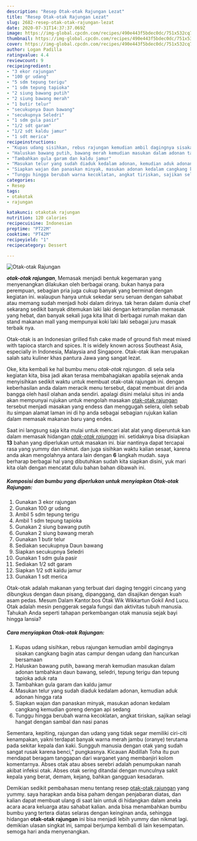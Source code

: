 ```yaml
---
description: "Resep Otak-otak Rajungan Lezat"
title: "Resep Otak-otak Rajungan Lezat"
slug: 2682-resep-otak-otak-rajungan-lezat
date: 2020-07-31T14:37:37.069Z
image: https://img-global.cpcdn.com/recipes/490e443f5bdec0dc/751x532cq70/otak-otak-rajungan-foto-resep-utama.jpg
thumbnail: https://img-global.cpcdn.com/recipes/490e443f5bdec0dc/751x532cq70/otak-otak-rajungan-foto-resep-utama.jpg
cover: https://img-global.cpcdn.com/recipes/490e443f5bdec0dc/751x532cq70/otak-otak-rajungan-foto-resep-utama.jpg
author: Logan Padilla
ratingvalue: 4.4
reviewcount: 9
recipeingredient:
- "3 ekor rajungan"
- "100 gr udang"
- "5 sdm tepung terigu"
- "1 sdm tepung tapioka"
- "2 siung bawang putih"
- "2 siung bawang merah"
- "1 butir telur"
- "secukupnya Daun bawang"
- "secukupnya Seledri"
- "1 sdm gula pasir"
- "1/2 sdt garam"
- "1/2 sdt kaldu jamur"
- "1 sdt merica"
recipeinstructions:
- "Kupas udang sisihkan, rebus rajungan kemudian ambil dagingnya sisakan cangkang bagin atas campur dengan udang dan hancurkan bersamaan"
- "Haluskan bawang putih, bawang merah kemudian masukan dalam adonan tambahkan daun bawang, seledri, tepung terigu dan tepung tapioka aduk rata"
- "Tambahkan gula garam dan kaldu jamur"
- "Masukan telur yang sudah diaduk kedalam adonan, kemudian aduk adonan hingga rata"
- "Siapkan wajan dan panaskan minyak, masukan adonan kedalam cangkang kemudian goreng dengan api sedang"
- "Tunggu hingga berubah warna kecoklatan, angkat tiriskan, sajikan selagi hangat dengan sambal dan nasi panas"
categories:
- Resep
tags:
- otakotak
- rajungan

katakunci: otakotak rajungan 
nutrition: 120 calories
recipecuisine: Indonesian
preptime: "PT22M"
cooktime: "PT42M"
recipeyield: "1"
recipecategory: Dessert

---
```



![Otak-otak Rajungan](https://img-global.cpcdn.com/recipes/490e443f5bdec0dc/751x532cq70/otak-otak-rajungan-foto-resep-utama.jpg)

<b><i>otak-otak rajungan</i></b>, Memasak menjadi bentuk kegemaran yang menyenangkan dilakukan oleh berbagai orang. bukan hanya para perempuan, sebagian pria juga cukup banyak yang berminat dengan kegiatan ini. walaupun hanya untuk sekedar seru seruan dengan sahabat atau memang sudah menjadi hobi dalam dirinya. tak heran dalam dunia chef sekarang sedikit banyak ditemukan laki laki dengan ketrampilan memasak yang hebat, dan banyak sekali juga kita lihat di berbagai rumah makan dan stand makanan mall yang mempunyai koki laki laki sebagai juru masak terbaik nya.

Otak-otak is an Indonesian grilled fish cake made of ground fish meat mixed with tapioca starch and spices. It is widely known across Southeast Asia, especially in Indonesia, Malaysia and Singapore. Otak-otak ikan merupakan salah satu kuliner khas pantura Jawa yang sangat lezat.

Oke, kita kembali ke hal bumbu menu <i>otak-otak rajungan</i>. di sela sela kegiatan kita, bisa jadi akan terasa membahagiakan apabila sejenak anda menyisihkan sedikit waktu untuk membuat otak-otak rajungan ini. dengan keberhasilan anda dalam meracik menu tersebut, dapat membuat diri anda bangga oleh hasil olahan anda sendiri. apalagi disini melalui situs ini anda akan mempunyai rujukan untuk mengolah masakan <u>otak-otak rajungan</u> tersebut menjadi masakan yang endess dan menggugah selera, oleh sebab itu simpan alamat laman ini di hp anda sebagai sebagian rujukan kalian dalam memasak makanan baru yang endes.


Saat ini langsung saja kita mulai untuk mencari alat alat yang diperuntuk kan dalam memasak hidangan <u><i>otak-otak rajungan</i></u> ini. setidaknya bisa disiapkan <b>13</b> bahan yang diperlukan untuk masakan ini. biar nantinya dapat tercapai rasa yang yummy dan nikmat. dan juga sisihkan waktu kalian sesaat, karena anda akan mengolahnya antara lain dengan <b>6</b> langkah mudah. saya berharap berbagai hal yang dibutuhkan sudah kita siapkan disini, yuk mari kita olah dengan mencatat dulu bahan bahan dibawah ini.

<!--inarticleads1-->

##### Komposisi dan bumbu yang diperlukan untuk menyiapkan Otak-otak Rajungan:

1. Gunakan 3 ekor rajungan
1. Gunakan 100 gr udang
1. Ambil 5 sdm tepung terigu
1. Ambil 1 sdm tepung tapioka
1. Gunakan 2 siung bawang putih
1. Gunakan 2 siung bawang merah
1. Gunakan 1 butir telur
1. Sediakan secukupnya Daun bawang
1. Siapkan secukupnya Seledri
1. Gunakan 1 sdm gula pasir
1. Sediakan 1/2 sdt garam
1. Siapkan 1/2 sdt kaldu jamur
1. Gunakan 1 sdt merica


Otak-otak adalah makanan yang terbuat dari daging tenggiri cincang yang dibungkus dengan daun pisang, dipanggang, dan disajikan dengan kuah asam pedas. Mesum Dalam Kantor.bos Otak Wik Wikkartun Gokil And Lucu. Otak adalah mesin penggerak segala fungsi dan aktivitas tubuh manusia. Tahukah Anda seperti tahapan perkembangan otak manusia sejak bayi hingga lansia? 

<!--inarticleads2-->

##### Cara menyiapkan Otak-otak Rajungan:

1. Kupas udang sisihkan, rebus rajungan kemudian ambil dagingnya sisakan cangkang bagin atas campur dengan udang dan hancurkan bersamaan
1. Haluskan bawang putih, bawang merah kemudian masukan dalam adonan tambahkan daun bawang, seledri, tepung terigu dan tepung tapioka aduk rata
1. Tambahkan gula garam dan kaldu jamur
1. Masukan telur yang sudah diaduk kedalam adonan, kemudian aduk adonan hingga rata
1. Siapkan wajan dan panaskan minyak, masukan adonan kedalam cangkang kemudian goreng dengan api sedang
1. Tunggu hingga berubah warna kecoklatan, angkat tiriskan, sajikan selagi hangat dengan sambal dan nasi panas


Sementara, kepiting, rajungan dan udang yang tidak segar memiliki ciri-citi kenampakan, yakni terdapat banyak warna merah jambu (oranye) terutama pada sekitar kepala dan kaki. Sungguh manusia dengan otak yang sudah sangat rusak karena benci,&#34; pungkasnya. Kicauan Abdillah Toha itu pun mendapat beragam tanggapan dari warganet yang membanjiri kolom komentarnya. Abses otak atau abses serebri adalah penumpukan nanah akibat infeksi otak. Abses otak sering ditandai dengan munculnya sakit kepala yang berat, demam, kejang, bahkan gangguan kesadaran. 

Demikian sedikit pembahasan menu tentang resep <u>otak-otak rajungan</u> yang yummy. saya harapkan anda bisa paham dengan penjabaran diatas, dan kalian dapat membuat ulang di saat lain untuk di hidangkan dalam aneka acara acara keluarga atau sahabat kalian. anda bisa menambahkan bumbu bumbu yang tertera diatas selaras dengan keinginan anda, sehingga hidangan <b>otak-otak rajungan</b> ini bisa menjadi lebih yummy dan nikmat lagi. demikian ulasan singkat ini, sampai berjumpa kembali di lain kesempatan. semoga hari anda menyenangkan.

